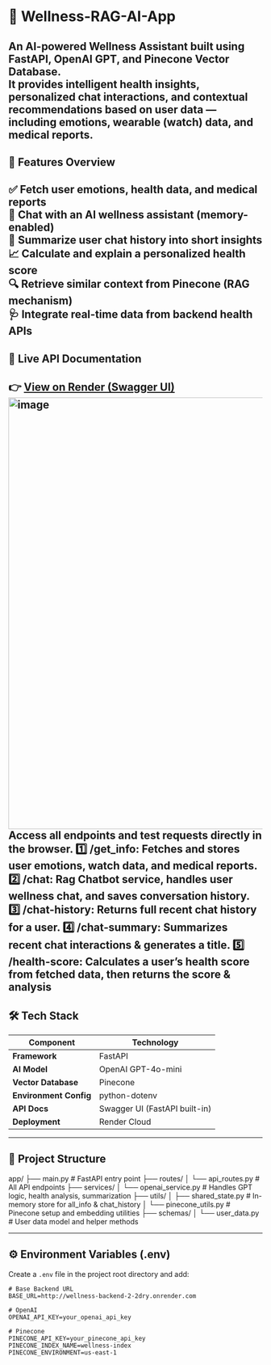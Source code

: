 # 🧠 Wellness-RAG-AI-App

An **AI-powered Wellness Assistant** built using **FastAPI**, **OpenAI GPT**, and **Pinecone Vector Database**.  
It provides intelligent health insights, personalized chat interactions, and contextual recommendations based on user data — including emotions, wearable (watch) data, and medical reports.
---
## 🧩 Features Overview

✅ Fetch user emotions, health data, and medical reports  
💬 Chat with an AI wellness assistant (memory-enabled)  
🧠 Summarize user chat history into short insights  
📈 Calculate and explain a personalized health score  
🔍 Retrieve similar context from Pinecone (RAG mechanism)  
🩺 Integrate real-time data from backend health APIs  
---

## 🚀 Live API Documentation

👉 **[View on Render (Swagger UI)](https://wellness-rag-ai-app.onrender.com/docs)**  
<img width="1458" height="854" alt="image" src="https://github.com/user-attachments/assets/13d7d452-5eb0-468c-831d-12cc0c0efc32" />
Access all endpoints and test requests directly in the browser.
1️⃣ /get_info: Fetches and stores user emotions, watch data, and medical reports.
2️⃣ /chat: Rag Chatbot service, handles user wellness chat, and saves conversation history.
3️⃣ /chat-history: Returns full recent chat history for a user.
4️⃣ /chat-summary: Summarizes recent chat interactions & generates a title.
5️⃣ /health-score: Calculates a user’s health score from fetched data, then returns the score & analysis
---

## 🛠️ Tech Stack

| Component | Technology |
|------------|-------------|
| **Framework** | FastAPI |
| **AI Model** | OpenAI GPT-4o-mini |
| **Vector Database** | Pinecone |
| **Environment Config** | python-dotenv |
| **API Docs** | Swagger UI (FastAPI built-in) |
| **Deployment** | Render Cloud |

---

## 📁 Project Structure
app/
├── main.py # FastAPI entry point
├── routes/
│ └── api_routes.py # All API endpoints
├── services/
│ └── openai_service.py # Handles GPT logic, health analysis, summarization
├── utils/
│ ├── shared_state.py # In-memory store for all_info & chat_history
│ └── pinecone_utils.py # Pinecone setup and embedding utilities
├── schemas/
│ └── user_data.py # User data model and helper methods


---

## ⚙️ Environment Variables (.env)

Create a `.env` file in the project root directory and add:

```env
# Base Backend URL
BASE_URL=http://wellness-backend-2-2dry.onrender.com

# OpenAI
OPENAI_API_KEY=your_openai_api_key

# Pinecone
PINECONE_API_KEY=your_pinecone_api_key
PINECONE_INDEX_NAME=wellness-index
PINECONE_ENVIRONMENT=us-east-1



